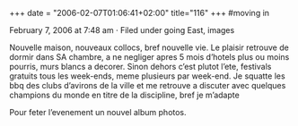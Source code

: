 +++
date = "2006-02-07T01:06:41+02:00"
title="116"
+++
#moving in

February 7, 2006 at 7:48 am · Filed under going East, images

Nouvelle maison, nouveaux collocs, bref nouvelle vie. Le plaisir retrouve de dormir dans SA chambre, a ne negliger apres 5 mois d’hotels plus ou moins pourris, murs blancs a decorer. Sinon dehors c’est plutot l’ete, festivals gratuits tous les week-ends, meme plusieurs par week-end. Je squatte les bbq des clubs d’avirons de la ville et me retrouve a discuter avec quelques champions du monde en titre de la discipline, bref je m’adapte 

Pour feter l’evenement un nouvel album photos.

